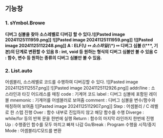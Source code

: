 ## **기능창** 
### 1. **sYmbol.Browe**
**디버그 심볼을 찾아 소스레벨로 디버깅 할 수 있다.![[Pasted image 20241125111959.png]]**
**![[Pasted image 20241125111959.png]]**
**![[Pasted image 20241125112248.png]]**
**A : ELF(\\*) ⇿ 소스파일(\\*\*) ⇿ 디버그 심볼 (\\*\*\*, 기본)의 단계로 변환할 수 있음**
**B : int, void 등 원하는 형식의 디버그 심볼만 볼 수 있음**
**C : 함수, 변수 등 원하는 종류의 디버그 심볼만 볼 수 있음.**

### 2. List.auto
어셈블리, 소스레벨로 코드를 수행하여 디버깅할 수 있다.
![[Pasted image 20241125112557.png]]
![[Pasted image 20241125112926.png]]
addr/line : 소스라인과 타깃 어드레스를 매칭
code : 기계어 코드
label : 디버그 심볼에 포함된 레이블
mnemonic : 기계어를 어셈블러로 보여줌
comment : 디버그 심볼을 변수/함수와 매칭하여 보여줌
![[Pasted image 20241125112907.png]]
Step : 어셈블리 / C 레벨로 한 스텝 진행
Over : 함수 내부로 진입하지 않고 해당 함수를 수행
Diverge : while/for 등의 반복 문을 한번에 실행
Return : 함수의 마지막 라인까지 한번에 진행
Up : 수행중인 함수를 모두 마치고 빠져 나감
Go/Break : Program 수행을 시작/중지
Mode : 어셈블리/C모드를 변환

